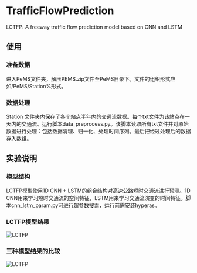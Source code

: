 # TrafficFlowPrediction
LCTFP: A freeway traffic flow prediction model based on CNN and LSTM
## 使用
### 准备数据
进入PeMS文件夹，解压PEMS.zip文件至PeMS目录下。文件的组织形式应如/PeMS/Station%形式。
### 数据处理
Station 文件夹内保存了各个站点半年内的交通流数据。每个txt文件为该站点在一天内的交通流。运行脚本data_preprocess.py。该脚本读取所有txt文件并对原始数据进行处理：包括数据清理、归一化、处理时间序列。最后把经过处理后的数据存入数组。

## 实验说明
### 模型结构
LCTFP模型使用1D CNN + LSTM的组合结构对高速公路短时交通流进行预测。1D CNN用来学习短时交通流的空间特征，LSTM用来学习交通流演变的时间特征。脚本cnn_lstm_param.py可进行超参数搜索，运行前需安装hyperas。
### LCTFP模型结果
![LCTFP](https://github.com/bobbychovip/TrafficFlowPrediction/raw/master/images/cnn_lstm.png)
### 三种模型结果的比较
![LCTFP](https://github.com/bobbychovip/TrafficFlowPrediction/raw/master/images/threemodels.png)
